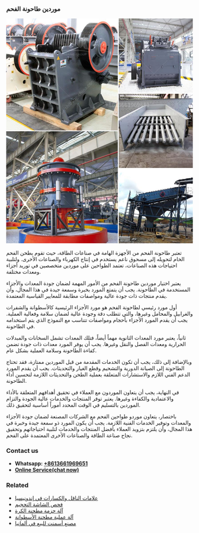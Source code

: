 <h3>موردين طاحونة الفحم</h3><img src='1701854370.jpg' alt=''><p>تعتبر طاحونة الفحم من الأجهزة الهامة في صناعات الطاقة، حيث تقوم بطحن الفحم الخام لتحويله إلى مسحوق ناعم يستخدم في إنتاج الكهرباء والصناعات الأخرى. ولتلبية احتياجات هذه الصناعات، تعتمد الطواحين على موردين متخصصين في توريد أجزاء ومعدات مختلفة.</p><p>يعتبر اختيار موردين طاحونة الفحم من الأمور المهمة لضمان جودة المعدات والأجزاء المستخدمة في الطاحونة. يجب أن يتمتع المورد بخبرة وسمعة جيدة في هذا المجال، وأن يقدم منتجات ذات جودة عالية ومواصفات مطابقة للمعايير القياسية المعتمدة.</p><p>أول مورد رئيسي لطاحونة الفحم هو مورد الأجزاء الرئيسية كالأسطوانة والشفرات والغرابيل والمحامل وغيرها، والتي تتطلب دقة وجودة عالية لضمان سلامة وفعالية العملية. يجب أن يقدم المورد الأجزاء بأحجام ومواصفات تتناسب مع النموذج الذي يتم استخدامه في الطاحونة.</p><p>ثانياً، يعتبر مورد المعدات الثانوية مهماً أيضاً، فتلك المعدات تشمل السخانات والمبدلات الحرارية ومعدات الفصل والنقل وغيرها. يجب أن يوفر المورد معدات ذات جودة تضمن كفاءة الطاحونة وسلامة العملية بشكل عام.</p><p>وبالإضافة إلى ذلك، يجب أن تكون الخدمات المقدمة من قبل الموردين ممتازة، فقد تحتاج الطاحونة إلى الصيانة الدورية والتشحيم وقطع الغيار والتحديثات. يجب أن يقدم المورد الدعم الفني اللازم والاستشارات المتعلقة بعملية الطحن والتحديثات اللازمة لتحسين أداء الطاحونة.</p><p>في النهاية، يجب أن يتعاون الموردون مع العملاء في تحقيق أهدافهم المتعلقة بالأداء والاعتمادية والكفاءة وغيرها. يعتبر توفر المنتجات والخدمات عالية الجودة والتزام الموردين بالتسليم في الوقت المحدد أموراً أساسية لتحقيق ذلك.</p><p>باختصار، يتعاون موردو طواحين الفحم مع الشركات المصنعة لضمان جودة الأجزاء والمعدات وتوفير الخدمات الفنية اللازمة. يجب أن يكون المورد ذو سمعة جيدة وخبرة في هذا المجال، وأن يلتزم بتزويد العملاء بأفضل المنتجات والخدمات لتلبية احتياجاتهم وتحقيق نجاح صناعة الطاقة والصناعات الأخرى المعتمدة على الفحم.</p><h3>Contact us</h3><ul><li><strong>Whatsapp:&nbsp;<a href="https://wa.me/8613661969651">+8613661969651</a></strong></li><li><a href="https://swt.shibang-china.com/?git&amp;zhl&amp;موردين طاحونة الفحم"><strong>Online Service(chat now)</strong></a></li></ul><h3>Related</h3><ul><li><a href='علامات الناقل والكسارات في إندونيسيا.md'>علامات الناقل والكسارات في إندونيسيا</a></li><li><a href='فحص الشاشة التحجيم.md'>فحص الشاشة التحجيم</a></li><li><a href='آلة حزمة مطحنة الكرة.md'>آلة حزمة مطحنة الكرة</a></li><li><a href='آلة عملية مطحنة الأسطوانة.md'>آلة عملية مطحنة الأسطوانة</a></li><li><a href='مصنع أسمنت للبيع في ألمانيا.md'>مصنع أسمنت للبيع في ألمانيا</a></li></ul>
